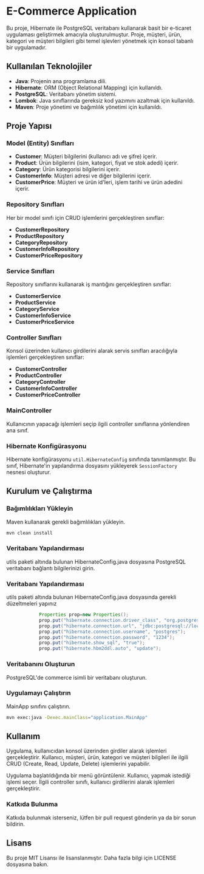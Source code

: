 # E-Commerce Application

Bu proje, Hibernate ile PostgreSQL veritabanı kullanarak basit bir e-ticaret uygulaması geliştirmek amacıyla oluşturulmuştur. Proje, müşteri, ürün, kategori ve müşteri bilgileri gibi temel işlevleri yönetmek için konsol tabanlı bir uygulamadır.

## Kullanılan Teknolojiler
- **Java**: Projenin ana programlama dili.
- **Hibernate**: ORM (Object Relational Mapping) için kullanıldı.
- **PostgreSQL**: Veritabanı yönetim sistemi.
- **Lombok**: Java sınıflarında gereksiz kod yazımını azaltmak için kullanıldı.
- **Maven**: Proje yönetimi ve bağımlılık yönetimi için kullanıldı.

## Proje Yapısı

### Model (Entity) Sınıfları
- **Customer**: Müşteri bilgilerini (kullanıcı adı ve şifre) içerir.
- **Product**: Ürün bilgilerini (isim, kategori, fiyat ve stok adedi) içerir.
- **Category**: Ürün kategorisi bilgilerini içerir.
- **CustomerInfo**: Müşteri adresi ve diğer bilgilerini içerir.
- **CustomerPrice**: Müşteri ve ürün id'leri, işlem tarihi ve ürün adedini içerir.

### Repository Sınıfları
Her bir model sınıfı için CRUD işlemlerini gerçekleştiren sınıflar:
- **CustomerRepository**
- **ProductRepository**
- **CategoryRepository**
- **CustomerInfoRepository**
- **CustomerPriceRepository**

### Service Sınıfları
Repository sınıflarını kullanarak iş mantığını gerçekleştiren sınıflar:
- **CustomerService**
- **ProductService**
- **CategoryService**
- **CustomerInfoService**
- **CustomerPriceService**

### Controller Sınıfları
Konsol üzerinden kullanıcı girdilerini alarak servis sınıfları aracılığıyla işlemleri gerçekleştiren sınıflar:
- **CustomerController**
- **ProductController**
- **CategoryController**
- **CustomerInfoController**
- **CustomerPriceController**

### MainController
Kullanıcının yapacağı işlemleri seçip ilgili controller sınıflarına yönlendiren ana sınıf.

### Hibernate Konfigürasyonu
Hibernate konfigürasyonu `util.HibernateConfig` sınıfında tanımlanmıştır. Bu sınıf, Hibernate'in yapılandırma dosyasını yükleyerek `SessionFactory` nesnesi oluşturur.

## Kurulum ve Çalıştırma

### Bağımlılıkları Yükleyin
Maven kullanarak gerekli bağımlılıkları yükleyin.
```sh
mvn clean install
```
### Veritabanı Yapılandırması
utils paketi altında bulunan HibernateConfig.java dosyasına PostgreSQL veritabanı bağlantı bilgilerinizi girin.
### Veritabanı Yapılandırması
utils paketi altında bulunan HibernateConfig.java dosyasında gerekli düzeltmeleri yapınız

```java
            Properties prop=new Properties();
    		prop.put("hibernate.connection.driver_class", "org.postgresql.Driver");
    		prop.put("hibernate.connection.url", "jdbc:postgresql://localhost:5432/commerce");
    		prop.put("hibernate.connection.username", "postgres");
    		prop.put("hibernate.connection.password", "1234");
    		prop.put("hibernate.show_sql", "true");		
    		prop.put("hibernate.hbm2ddl.auto", "update");  		
```
### Veritabanını Oluşturun
PostgreSQL'de commerce isimli bir veritabanı oluşturun.

### Uygulamayı Çalıştırın
MainApp sınıfını çalıştırın.
```sh
mvn exec:java -Dexec.mainClass="application.MainApp"
```
## Kullanım
Uygulama, kullanıcıdan konsol üzerinden girdiler alarak işlemleri gerçekleştirir. Kullanıcı, müşteri, ürün, kategori ve müşteri bilgileri ile ilgili CRUD (Create, Read, Update, Delete) işlemlerini yapabilir.

Uygulama başlatıldığında bir menü görüntülenir.
Kullanıcı, yapmak istediği işlemi seçer.
İlgili controller sınıfı, kullanıcı girdilerini alarak işlemleri gerçekleştirir.
### Katkıda Bulunma
Katkıda bulunmak isterseniz, lütfen bir pull request gönderin ya da bir sorun bildirin.

## Lisans
Bu proje MIT Lisansı ile lisanslanmıştır. Daha fazla bilgi için LICENSE dosyasına bakın.

